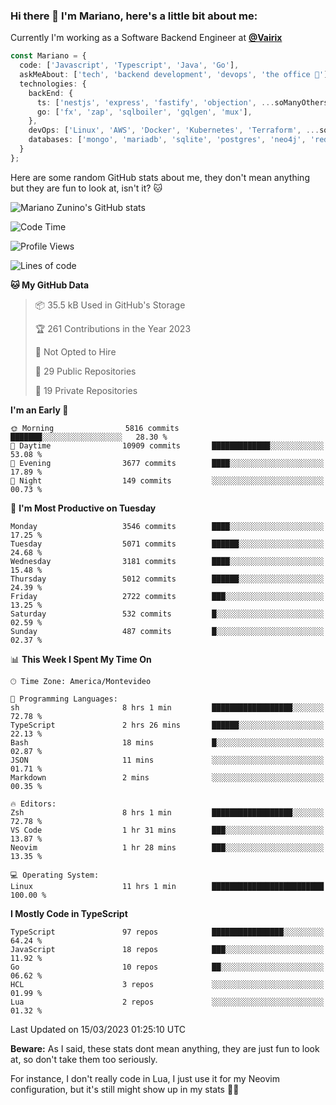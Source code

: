 ### Hi there 👋 I'm Mariano, here's a little bit about me:

Currently I'm working as a Software Backend Engineer at [**@Vairix**](https://vairix.com)

```ts
const Mariano = {
  code: ['Javascript', 'Typescript', 'Java', 'Go'],
  askMeAbout: ['tech', 'backend development', 'devops', 'the office 💼'],
  technologies: {
    backEnd: {
      ts: ['nestjs', 'express', 'fastify', 'objection', ...soManyOthersFrameworks],
      go: ['fx', 'zap', 'sqlboiler', 'gqlgen', 'mux'],
    },
    devOps: ['Linux', 'AWS', 'Docker', 'Kubernetes', 'Terraform', ...soManyOthersTools],
    databases: ['mongo', 'mariadb', 'sqlite', 'postgres', 'neo4j', 'redis'],
  }
};
```

Here are some random GitHub stats about me, they don't mean anything but they are fun to look at, isn't it? 🐱

![Mariano Zunino's GitHub stats](https://github-readme-stats.vercel.app/api?username=marianozunino&count_private=true&show_icons=true&theme=radical)

<!--START_SECTION:waka-->
![Code Time](http://img.shields.io/badge/Code%20Time-635%20hrs%2031%20mins-blue)

![Profile Views](http://img.shields.io/badge/Profile%20Views-0-blue)

![Lines of code](https://img.shields.io/badge/From%20Hello%20World%20I%27ve%20Written-11.7%20million%20lines%20of%20code-blue)

**🐱 My GitHub Data** 

> 📦 35.5 kB Used in GitHub's Storage 
 > 
> 🏆 261 Contributions in the Year 2023
 > 
> 🚫 Not Opted to Hire
 > 
> 📜 29 Public Repositories 
 > 
> 🔑 19 Private Repositories 
 > 
**I'm an Early 🐤** 

```text
🌞 Morning                5816 commits        ███████░░░░░░░░░░░░░░░░░░   28.30 % 
🌆 Daytime                10909 commits       █████████████░░░░░░░░░░░░   53.08 % 
🌃 Evening                3677 commits        ████░░░░░░░░░░░░░░░░░░░░░   17.89 % 
🌙 Night                  149 commits         ░░░░░░░░░░░░░░░░░░░░░░░░░   00.73 % 
```
📅 **I'm Most Productive on Tuesday** 

```text
Monday                   3546 commits        ████░░░░░░░░░░░░░░░░░░░░░   17.25 % 
Tuesday                  5071 commits        ██████░░░░░░░░░░░░░░░░░░░   24.68 % 
Wednesday                3181 commits        ████░░░░░░░░░░░░░░░░░░░░░   15.48 % 
Thursday                 5012 commits        ██████░░░░░░░░░░░░░░░░░░░   24.39 % 
Friday                   2722 commits        ███░░░░░░░░░░░░░░░░░░░░░░   13.25 % 
Saturday                 532 commits         █░░░░░░░░░░░░░░░░░░░░░░░░   02.59 % 
Sunday                   487 commits         █░░░░░░░░░░░░░░░░░░░░░░░░   02.37 % 
```


📊 **This Week I Spent My Time On** 

```text
🕑︎ Time Zone: America/Montevideo

💬 Programming Languages: 
sh                       8 hrs 1 min         ██████████████████░░░░░░░   72.78 % 
TypeScript               2 hrs 26 mins       ██████░░░░░░░░░░░░░░░░░░░   22.13 % 
Bash                     18 mins             █░░░░░░░░░░░░░░░░░░░░░░░░   02.87 % 
JSON                     11 mins             ░░░░░░░░░░░░░░░░░░░░░░░░░   01.71 % 
Markdown                 2 mins              ░░░░░░░░░░░░░░░░░░░░░░░░░   00.35 % 

🔥 Editors: 
Zsh                      8 hrs 1 min         ██████████████████░░░░░░░   72.78 % 
VS Code                  1 hr 31 mins        ███░░░░░░░░░░░░░░░░░░░░░░   13.87 % 
Neovim                   1 hr 28 mins        ███░░░░░░░░░░░░░░░░░░░░░░   13.35 % 

💻 Operating System: 
Linux                    11 hrs 1 min        █████████████████████████   100.00 % 
```

**I Mostly Code in TypeScript** 

```text
TypeScript               97 repos            ████████████████░░░░░░░░░   64.24 % 
JavaScript               18 repos            ███░░░░░░░░░░░░░░░░░░░░░░   11.92 % 
Go                       10 repos            ██░░░░░░░░░░░░░░░░░░░░░░░   06.62 % 
HCL                      3 repos             ░░░░░░░░░░░░░░░░░░░░░░░░░   01.99 % 
Lua                      2 repos             ░░░░░░░░░░░░░░░░░░░░░░░░░   01.32 % 
```




 Last Updated on 15/03/2023 01:25:10 UTC
<!--END_SECTION:waka-->

**Beware:** As I said, these stats dont mean anything, they are just fun to look at, so don't take them too seriously.

For instance, I don't really code in Lua, I just use it for my Neovim configuration, but it's still might show up in my stats 🤷‍♂️
